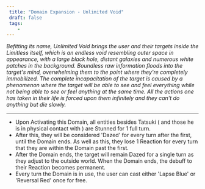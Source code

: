 ```yaml
---
 title: "Domain Expansion - Unlimited Void"
 draft: false
 tags:
    -
---
```

_Befitting its name, Unlimited Void brings the user and their targets inside the Limitless itself, which is an endless void resembling outer space in appearance, with a large black hole, distant galaxies and numerous white patches in the background. Boundless raw information floods into the target's mind, overwhelming them to the point where they're completely immobilized._ _The complete incapacitation of the target is caused by a phenomenon where the target will be able to see and feel everything while not being able to see or feel anything at the same time. All the actions one has taken in their life is forced upon them infinitely and they can't do anything but die slowly._

----------------------------------------------------------------------------------------------------------------------------------

- Upon Activating this Domain, all entities besides Tatsuki ( and those he is in physical contact with ) are Stunned for 1 full turn.
- After this, they will be considered 'Dazed' for every turn after the first, until the Domain ends. As well as this, they lose 1 Reaction for every turn that they are within the Domain past the first.
- After the Domain ends, the target will remain Dazed for a single turn as they adjust to the outside world. When the Domain ends, the debuff to their Reaction becomes permanent.
- Every turn the Domain is in use, the user can cast either 'Lapse Blue' or 'Reversal Red' once for free.